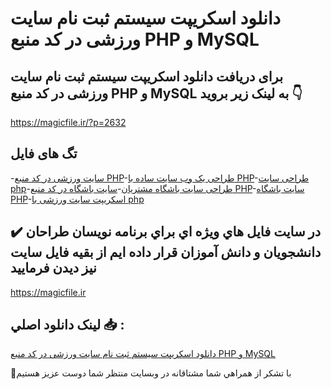 # دانلود اسکریپت سیستم ثبت نام سایت ورزشی در کد منبع PHP و MySQL

## برای دریافت دانلود اسکریپت سیستم ثبت نام سایت ورزشی در کد منبع PHP و MySQL به لینک زیر بروید 👇

https://magicfile.ir/?p=2632

## تگ های فایل

-[سایت ورزشی در کد منبع PHP](https://magicfile.ir/product/%d8%a7%d8%b3%da%a9%d8%b1%db%8c%d9%be%d8%aa-%d8%b3%db%8c%d8%b3%d8%aa%d9%85-%d8%ab%d8%a8%d8%aa-%d9%86%d8%a7%d9%85-%d8%b3%d8%a7%db%8c%d8%aa-%d9%88%d8%b1%d8%b2%d8%b4%db%8c-php-mysql/)-[طراحی یک وب سایت ساده با PHP](https://magicfile.ir/product/%d8%a7%d8%b3%da%a9%d8%b1%db%8c%d9%be%d8%aa-%d8%b3%db%8c%d8%b3%d8%aa%d9%85-%d8%ab%d8%a8%d8%aa-%d9%86%d8%a7%d9%85-%d8%b3%d8%a7%db%8c%d8%aa-%d9%88%d8%b1%d8%b2%d8%b4%db%8c-php-mysql/)-[طراحی سایت php](https://magicfile.ir/product/%d8%a7%d8%b3%da%a9%d8%b1%db%8c%d9%be%d8%aa-%d8%b3%db%8c%d8%b3%d8%aa%d9%85-%d8%ab%d8%a8%d8%aa-%d9%86%d8%a7%d9%85-%d8%b3%d8%a7%db%8c%d8%aa-%d9%88%d8%b1%d8%b2%d8%b4%db%8c-php-mysql/)-[طراحی سایت باشگاه مشتریان](https://magicfile.ir/product/%d8%a7%d8%b3%da%a9%d8%b1%db%8c%d9%be%d8%aa-%d8%b3%db%8c%d8%b3%d8%aa%d9%85-%d8%ab%d8%a8%d8%aa-%d9%86%d8%a7%d9%85-%d8%b3%d8%a7%db%8c%d8%aa-%d9%88%d8%b1%d8%b2%d8%b4%db%8c-php-mysql/)-[سایت باشگاه در کد منبع PHP](https://magicfile.ir/product/%d8%a7%d8%b3%da%a9%d8%b1%db%8c%d9%be%d8%aa-%d8%b3%db%8c%d8%b3%d8%aa%d9%85-%d8%ab%d8%a8%d8%aa-%d9%86%d8%a7%d9%85-%d8%b3%d8%a7%db%8c%d8%aa-%d9%88%d8%b1%d8%b2%d8%b4%db%8c-php-mysql/)-[سایت باشگاه  PHP](https://magicfile.ir/product/%d8%a7%d8%b3%da%a9%d8%b1%db%8c%d9%be%d8%aa-%d8%b3%db%8c%d8%b3%d8%aa%d9%85-%d8%ab%d8%a8%d8%aa-%d9%86%d8%a7%d9%85-%d8%b3%d8%a7%db%8c%d8%aa-%d9%88%d8%b1%d8%b2%d8%b4%db%8c-php-mysql/)-[اسکریپت سایت ورزشی با php](https://magicfile.ir/product/%d8%a7%d8%b3%da%a9%d8%b1%db%8c%d9%be%d8%aa-%d8%b3%db%8c%d8%b3%d8%aa%d9%85-%d8%ab%d8%a8%d8%aa-%d9%86%d8%a7%d9%85-%d8%b3%d8%a7%db%8c%d8%aa-%d9%88%d8%b1%d8%b2%d8%b4%db%8c-php-mysql/)

## ✔️ در سايت فايل هاي ويژه اي براي برنامه نويسان طراحان دانشجويان و دانش آموزان قرار داده ايم از بقيه فايل سايت نيز ديدن فرماييد

https://magicfile.ir


## لينک دانلود اصلي 📥 :

[دانلود اسکریپت سیستم ثبت نام سایت ورزشی در کد منبع PHP و MySQL](https://magicfile.ir/product/%d8%a7%d8%b3%da%a9%d8%b1%db%8c%d9%be%d8%aa-%d8%b3%db%8c%d8%b3%d8%aa%d9%85-%d8%ab%d8%a8%d8%aa-%d9%86%d8%a7%d9%85-%d8%b3%d8%a7%db%8c%d8%aa-%d9%88%d8%b1%d8%b2%d8%b4%db%8c-php-mysql/) 


🙏با تشکر از همراهي شما مشتاقانه در وبسایت منتظر شما دوست عزیز هستیم

